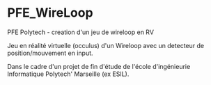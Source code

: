 # PFE_WireLoop
PFE Polytech - creation d'un jeu de wireloop en RV

Jeu en réalité virtuelle (occulus) d'un Wireloop avec un detecteur de position/mouvement en input.

Dans le cadre d'un projet de fin d'étude de l'école d'ingénieurie Informatique Polytech' Marseille (ex ESIL).
